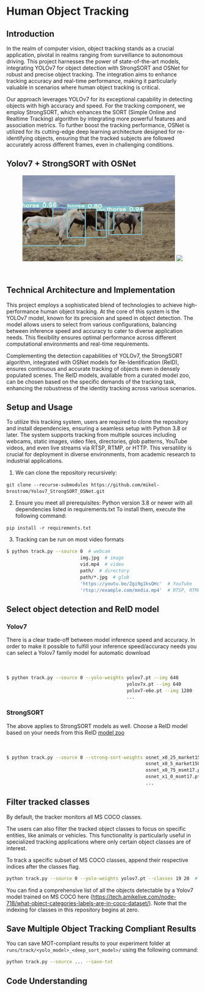# Human Object Tracking 

## Introduction

In the realm of computer vision, object tracking stands as a crucial application, pivotal in realms ranging from surveillance to autonomous driving. This project harnesses the power of state-of-the-art models, integrating YOLOv7 for object detection with StrongSORT and OSNet for robust and precise object tracking. The integration aims to enhance tracking accuracy and real-time performance, making it particularly valuable in scenarios where human object tracking is critical.

Our approach leverages YOLOv7 for its exceptional capability in detecting objects with high accuracy and speed. For the tracking component, we employ StrongSORT, which enhances the SORT (Simple Online and Realtime Tracking) algorithm by integrating more powerful features and association metrics. To further boost the tracking performance, OSNet is utilized for its cutting-edge deep learning architecture designed for re-identifying objects, ensuring that the tracked subjects are followed accurately across different frames, even in challenging conditions.

## Yolov7 + StrongSORT with OSNet

<div align="center">
<p>
<img src="TrackingContent/Track_Horse.png" width="400" height="225"/> <img src="TrackingContent/track_all.gif" width="400" /> 
</p>
<br>  
</div>

</div>

## Technical Architecture and Implementation

This project employs a sophisticated blend of technologies to achieve high-performance human object tracking. At the core of this system is the YOLOv7 model, known for its precision and speed in object detection. The model allows users to select from various configurations, balancing between inference speed and accuracy to cater to diverse application needs. This flexibility ensures optimal performance across different computational environments and real-time requirements.

Complementing the detection capabilities of YOLOv7, the StrongSORT algorithm, integrated with OSNet models for Re-Identification (ReID), ensures continuous and accurate tracking of objects even in densely populated scenes. The ReID models, available from a curated model zoo, can be chosen based on the specific demands of the tracking task, enhancing the robustness of the identity tracking across various scenarios.

## Setup and Usage

To utilize this tracking system, users are required to clone the repository and install dependencies, ensuring a seamless setup with Python 3.8 or later. The system supports tracking from multiple sources including webcams, static images, video files, directories, glob patterns, YouTube videos, and even live streams via RTSP, RTMP, or HTTP. This versatility is crucial for deployment in diverse environments, from academic research to industrial applications.


1. We can clone the repository recursively:

`git clone --recurse-submodules https://github.com/mikel-brostrom/Yolov7_StrongSORT_OSNet.git`


2. Ensure you meet all prerequisites: 
   Python version 3.8 or newer with all dependencies listed in requirements.txt
   To install them, execute the following command:
   
`pip install -r requirements.txt`

3. Tracking can be run on most video formats

```bash
$ python track.py --source 0  # webcam
                           img.jpg  # image
                           vid.mp4  # video
                           path/  # directory
                           path/*.jpg  # glob
                           'https://youtu.be/Zgi9g1ksQHc'  # YouTube
                           'rtsp://example.com/media.mp4'  # RTSP, RTMP, HTTP stream
```


## Select object detection and ReID model

### Yolov7

There is a clear trade-off between model inference speed and accuracy. In order to make it possible to fulfill your inference speed/accuracy needs
you can select a Yolov7 family model for automatic download

```bash


$ python track.py --source 0 --yolo-weights yolov7.pt --img 640
                                            yolov7x.pt --img 640
                                            yolov7-e6e.pt --img 1280
                                            ...
```

### StrongSORT

The above applies to StrongSORT models as well. Choose a ReID model based on your needs from this ReID [model zoo](https://kaiyangzhou.github.io/deep-person-reid/MODEL_ZOO)

```bash


$ python track.py --source 0 --strong-sort-weights osnet_x0_25_market1501.pt
                                                   osnet_x0_5_market1501.pt
                                                   osnet_x0_75_msmt17.pt
                                                   osnet_x1_0_msmt17.pt
                                                   ...
```


## Filter tracked classes

By default, the tracker monitors all MS COCO classes.

The users can also filter the tracked object classes to focus on specific entities, like animals or vehicles. This functionality is particularly useful in specialized tracking applications where only certain object classes are of interest.

To track a specific subset of MS COCO classes, append their respective indices after the classes flag.


```bash
python track.py --source 0 --yolo-weights yolov7.pt --classes 19 20  # tracks horse and sheep only
```

You can find a comprehensive list of all the objects detectable by a Yolov7 model trained on MS COCO here (https://tech.amikelive.com/node-718/what-object-categories-labels-are-in-coco-dataset/). 
Note that the indexing for classes in this repository begins at zero.


## Save Multiple Object Tracking Compliant Results
You can save MOT-compliant results to your experiment folder at `runs/track/<yolo_model>_<deep_sort_model>/` using the following command:

```bash
python track.py --source ... --save-txt
```

## Code Understanding


